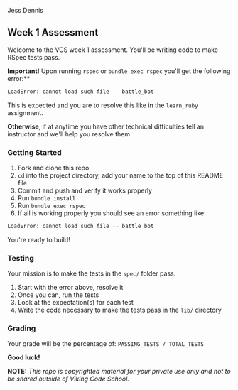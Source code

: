 Jess Dennis

## Week 1 Assessment

Welcome to the VCS week 1 assessment. You'll be writing code to make RSpec tests pass.

**Important!** Upon running `rspec` or `bundle exec rspec` you'll get the following error:**

```bash
LoadError: cannot load such file -- battle_bot
```

This is expected and you are to resolve this like in the `learn_ruby` assignment.

**Otherwise**, if at anytime you have other technical difficulties tell an instructor and we'll help you resolve them.



### Getting Started

1. Fork and clone this repo
1. `cd` into the project directory, add your name to the top of this README file
1. Commit and push and verify it works properly
1. Run `bundle install`
1. Run `bundle exec rspec`
1. If all is working properly you should see an error something like:

```bash
LoadError: cannot load such file -- battle_bot
```

You're ready to build!


### Testing

Your mission is to make the tests in the `spec/` folder pass. 

1. Start with the error above, resolve it
1. Once you can, run the tests
1. Look at the expectation(s) for each test
1. Write the code necessary to make the tests pass in the `lib/` directory


### Grading

Your grade will be the percentage of: `PASSING_TESTS / TOTAL_TESTS`



**Good luck!**



**NOTE:** *This repo is copyrighted material for your private use only and not to be shared outside of Viking Code School.*










